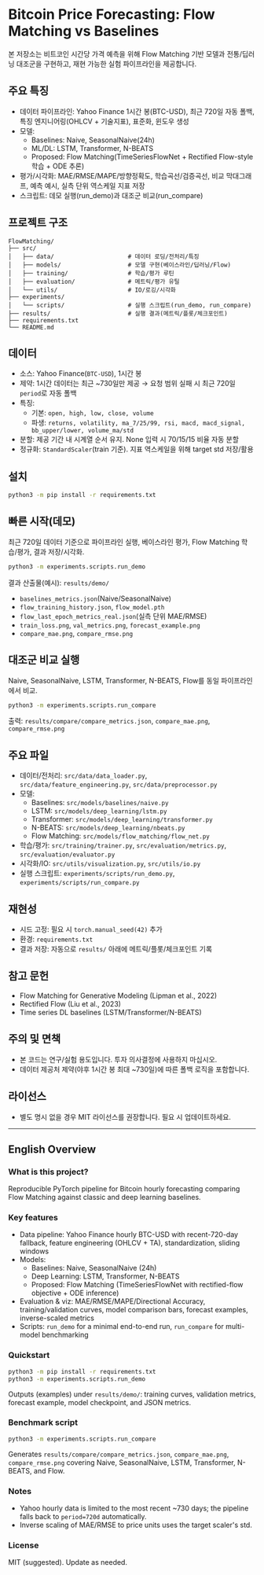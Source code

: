 # Bitcoin Price Forecasting: Flow Matching vs Baselines

본 저장소는 비트코인 시간당 가격 예측을 위해 Flow Matching 기반 모델과 전통/딥러닝 대조군을 구현하고, 재현 가능한 실험 파이프라인을 제공합니다.

## 주요 특징
- 데이터 파이프라인: Yahoo Finance 1시간 봉(BTC-USD), 최근 720일 자동 폴백, 특징 엔지니어링(OHLCV + 기술지표), 표준화, 윈도우 생성
- 모델:
  - Baselines: Naive, SeasonalNaive(24h)
  - ML/DL: LSTM, Transformer, N-BEATS
  - Proposed: Flow Matching(TimeSeriesFlowNet + Rectified Flow-style 학습 + ODE 추론)
- 평가/시각화: MAE/RMSE/MAPE/방향정확도, 학습곡선/검증곡선, 비교 막대그래프, 예측 예시, 실측 단위 역스케일 지표 저장
- 스크립트: 데모 실행(run_demo)과 대조군 비교(run_compare)

## 프로젝트 구조
```
FlowMatching/
├── src/
│   ├── data/                     # 데이터 로딩/전처리/특징
│   ├── models/                   # 모델 구현(베이스라인/딥러닝/Flow)
│   ├── training/                 # 학습/평가 루틴
│   ├── evaluation/               # 메트릭/평가 유틸
│   └── utils/                    # IO/로깅/시각화
├── experiments/
│   └── scripts/                  # 실행 스크립트(run_demo, run_compare)
├── results/                      # 실행 결과(메트릭/플롯/체크포인트)
├── requirements.txt
└── README.md
```

## 데이터
- 소스: Yahoo Finance(`BTC-USD`), 1시간 봉
- 제약: 1시간 데이터는 최근 ~730일만 제공 → 요청 범위 실패 시 최근 720일 `period`로 자동 폴백
- 특징: 
  - 기본: `open, high, low, close, volume`
  - 파생: `returns, volatility, ma_7/25/99, rsi, macd, macd_signal, bb_upper/lower, volume_ma/std`
- 분할: 제공 기간 내 시계열 순서 유지. None 입력 시 70/15/15 비율 자동 분할
- 정규화: `StandardScaler`(train 기준). 지표 역스케일을 위해 target std 저장/활용

## 설치
```bash
python3 -m pip install -r requirements.txt
```

## 빠른 시작(데모)
최근 720일 데이터 기준으로 파이프라인 실행, 베이스라인 평가, Flow Matching 학습/평가, 결과 저장/시각화.
```bash
python3 -m experiments.scripts.run_demo
```
결과 산출물(예시): `results/demo/`
- `baselines_metrics.json`(Naive/SeasonalNaive)
- `flow_training_history.json`, `flow_model.pth`
- `flow_last_epoch_metrics_real.json`(실측 단위 MAE/RMSE)
- `train_loss.png`, `val_metrics.png`, `forecast_example.png`
- `compare_mae.png`, `compare_rmse.png`

## 대조군 비교 실행
Naive, SeasonalNaive, LSTM, Transformer, N-BEATS, Flow를 동일 파이프라인에서 비교.
```bash
python3 -m experiments.scripts.run_compare
```
출력: `results/compare/compare_metrics.json`, `compare_mae.png`, `compare_rmse.png`

## 주요 파일
- 데이터/전처리: `src/data/data_loader.py`, `src/data/feature_engineering.py`, `src/data/preprocessor.py`
- 모델:
  - Baselines: `src/models/baselines/naive.py`
  - LSTM: `src/models/deep_learning/lstm.py`
  - Transformer: `src/models/deep_learning/transformer.py`
  - N-BEATS: `src/models/deep_learning/nbeats.py`
  - Flow Matching: `src/models/flow_matching/flow_net.py`
- 학습/평가: `src/training/trainer.py`, `src/evaluation/metrics.py`, `src/evaluation/evaluator.py`
- 시각화/IO: `src/utils/visualization.py`, `src/utils/io.py`
- 실행 스크립트: `experiments/scripts/run_demo.py`, `experiments/scripts/run_compare.py`

## 재현성
- 시드 고정: 필요 시 `torch.manual_seed(42)` 추가
- 환경: `requirements.txt`
- 결과 저장: 자동으로 `results/` 아래에 메트릭/플롯/체크포인트 기록

## 참고 문헌
- Flow Matching for Generative Modeling (Lipman et al., 2022)
- Rectified Flow (Liu et al., 2023)
- Time series DL baselines (LSTM/Transformer/N-BEATS)

## 주의 및 면책
- 본 코드는 연구/실험 용도입니다. 투자 의사결정에 사용하지 마십시오.
- 데이터 제공처 제약(야후 1시간 봉 최대 ~730일)에 따른 폴백 로직을 포함합니다.

## 라이선스
- 별도 명시 없을 경우 MIT 라이선스를 권장합니다. 필요 시 업데이트하세요.


---

## English Overview

### What is this project?
Reproducible PyTorch pipeline for Bitcoin hourly forecasting comparing Flow Matching against classic and deep learning baselines.

### Key features
- Data pipeline: Yahoo Finance hourly BTC-USD with recent-720-day fallback, feature engineering (OHLCV + TA), standardization, sliding windows
- Models:
  - Baselines: Naive, SeasonalNaive (24h)
  - Deep Learning: LSTM, Transformer, N-BEATS
  - Proposed: Flow Matching (TimeSeriesFlowNet with rectified-flow objective + ODE inference)
- Evaluation & viz: MAE/RMSE/MAPE/Directional Accuracy, training/validation curves, model comparison bars, forecast examples, inverse-scaled metrics
- Scripts: `run_demo` for a minimal end-to-end run, `run_compare` for multi-model benchmarking

### Quickstart
```bash
python3 -m pip install -r requirements.txt
python3 -m experiments.scripts.run_demo
```
Outputs (examples) under `results/demo/`: training curves, validation metrics, forecast example, model checkpoint, and JSON metrics.

### Benchmark script
```bash
python3 -m experiments.scripts.run_compare
```
Generates `results/compare/compare_metrics.json`, `compare_mae.png`, `compare_rmse.png` covering Naive, SeasonalNaive, LSTM, Transformer, N-BEATS, and Flow.

### Notes
- Yahoo hourly data is limited to the most recent ~730 days; the pipeline falls back to `period=720d` automatically.
- Inverse scaling of MAE/RMSE to price units uses the target scaler's std.

### License
MIT (suggested). Update as needed.
